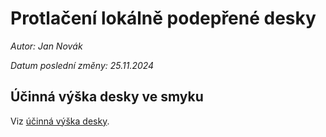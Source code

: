 # Protlačení lokálně podepřené desky
_Autor: Jan Novák_

_Datum poslední změny: 25.11.2024_

## Účinná výška desky ve smyku
Viz [účinná výška desky](../obecne/ucinna_vyska#ucinna-vyska-desky).